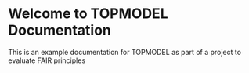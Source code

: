 # Welcome to TOPMODEL Documentation

This is an example documentation for TOPMODEL as part of a project to evaluate FAIR principles 